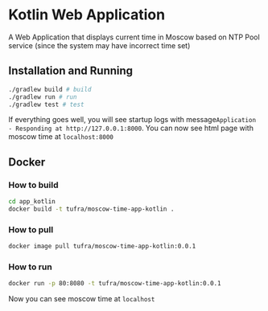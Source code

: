 # Kotlin Web Application

A Web Application that displays current time in Moscow based on NTP Pool service (since the system may have incorrect time set)

## Installation and Running

```bash
./gradlew build # build
./gradlew run # run
./gradlew test # test
```

If everything goes well, you will see startup logs with message`Application - Responding at http://127.0.0.1:8000`. You can now see html page with moscow time at `localhost:8000`

## Docker

### How to build

```bash
cd app_kotlin
docker build -t tufra/moscow-time-app-kotlin .
```

### How to pull

```bash
docker image pull tufra/moscow-time-app-kotlin:0.0.1
```

### How to run

```bash
docker run -p 80:8080 -t tufra/moscow-time-app-kotlin:0.0.1
```

Now you can see moscow time at `localhost`